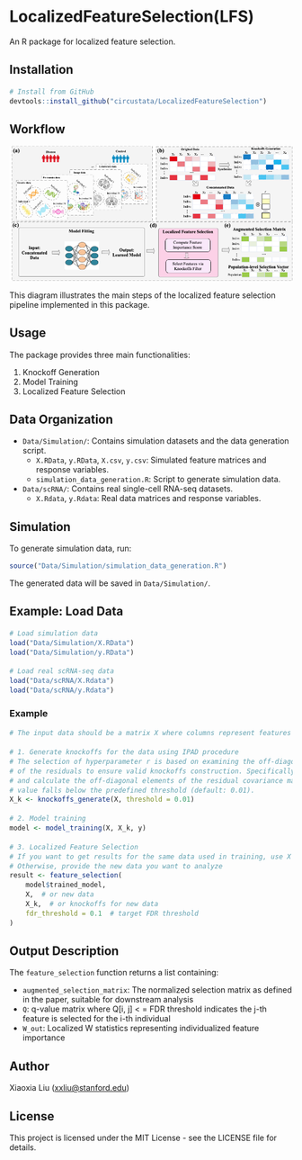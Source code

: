 # LocalizedFeatureSelection(LFS)

An R package for localized feature selection.

## Installation

```r
# Install from GitHub
devtools::install_github("circustata/LocalizedFeatureSelection")
```

## Workflow

![Localized Feature Selection Pipeline](man/figures/framework.png)

This diagram illustrates the main steps of the localized feature selection pipeline implemented in this package.

## Usage

The package provides three main functionalities:

1. Knockoff Generation
2. Model Training
3. Localized Feature Selection

## Data Organization

- `Data/Simulation/`: Contains simulation datasets and the data generation script.
  - `X.RData`, `y.RData`, `X.csv`, `y.csv`: Simulated feature matrices and response variables.
  - `simulation_data_generation.R`: Script to generate simulation data.
- `Data/scRNA/`: Contains real single-cell RNA-seq datasets.
  - `X.Rdata`, `y.Rdata`: Real data matrices and response variables.

## Simulation

To generate simulation data, run:
```r
source("Data/Simulation/simulation_data_generation.R")
```
The generated data will be saved in `Data/Simulation/`.

## Example: Load Data

```r
# Load simulation data
load("Data/Simulation/X.RData")
load("Data/Simulation/y.RData")

# Load real scRNA-seq data
load("Data/scRNA/X.Rdata")
load("Data/scRNA/y.Rdata")
```

### Example

```r
# The input data should be a matrix X where columns represent features and rows represent samples, along with response variable y.

# 1. Generate knockoffs for the data using IPAD procedure
# The selection of hyperparameter r is based on examining the off-diagonal elements of the covariance matrix 
# of the residuals to ensure valid knockoffs construction. Specifically, we iteratively increase r 
# and calculate the off-diagonal elements of the residual covariance matrix until their average 
# value falls below the predefined threshold (default: 0.01).
X_k <- knockoffs_generate(X, threshold = 0.01)

# 2. Model training 
model <- model_training(X, X_k, y)

# 3. Localized Feature Selection
# If you want to get results for the same data used in training, use X and X_k
# Otherwise, provide the new data you want to analyze
result <- feature_selection(
    model$trained_model,
    X,  # or new data
    X_k,  # or knockoffs for new data
    fdr_threshold = 0.1  # target FDR threshold
)
```

## Output Description

The `feature_selection` function returns a list containing:

- `augmented_selection_matrix`: The normalized selection matrix as defined in the paper, suitable for downstream analysis
- `Q`: q-value matrix where Q[i, j] < = FDR threshold indicates the j-th feature is selected for the i-th individual
- `W_out`: Localized W statistics representing individualized feature importance

## Author

Xiaoxia Liu (xxliu@stanford.edu)

## License

This project is licensed under the MIT License - see the LICENSE file for details. 
